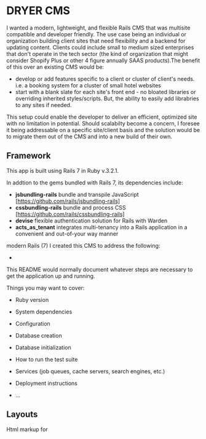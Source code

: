 # DRYER CMS

I wanted a modern, lightweight, and flexible Rails CMS that was multisite compatible and developer friendly. The use case being an individual or organization building client sites that need flexibility and a backend for updating content. Clients could include small to medium sized enterprises that don't operate in the tech sector (the kind of organization that might consider Shopify Plus or other 4 figure annually SAAS products).The benefit of this over an existing CMS would be:

* develop or add features specific to a client or cluster of client's needs. i.e. a booking system for a cluster of small hotel websites
* start with a blank slate for each site's front end - no bloated libraries or overriding inherited styles/scripts. But, the ability to easily add librabries to any sites if needed.

This setup could enable the developer to deliver an efficient, optimized site with no limitation in potential. Should scalabilty become a concern, I foresee it being addressable on a specific site/client basis and the solution would be to migrate them out of the CMS and into a new build of their own.

## Framework

This app is built using Rails 7 in Ruby v.3.2.1. 

In addtion to the gems bundled with Rails 7, its dependencies include:

* **jsbundling-rails** bundle and transpile JavaScript [https://github.com/rails/jsbundling-rails]
* **cssbundling-rails** bundle and process CSS [https://github.com/rails/cssbundling-rails]
* **devise** flexible authentication solution for Rails with Warden
* **acts_as_tenant** integrates multi-tenancy into a Rails application in a convenient and out-of-your way manner


modern Rails (7) I created this CMS to address the following:

* 

This README would normally document whatever steps are necessary to get the
application up and running.

Things you may want to cover:

* Ruby version

* System dependencies

* Configuration

* Database creation

* Database initialization

* How to run the test suite

* Services (job queues, cache servers, search engines, etc.)

* Deployment instructions

* ...

## Layouts

Html markup for 
